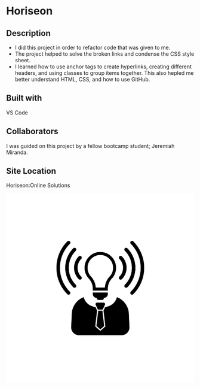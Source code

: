 # Horiseon


## Description

- I  did this project in order to refactor code that was given to me. 
- The project helped to solve the broken links and condense the CSS style sheet.
- I learned how to use anchor tags to create hyperlinks, creating different headers, and using classes to group items together. This also hepled me better understand HTML, CSS, and how to use GitHub.

## Built with

VS Code

## Collaborators
I was guided on this project by a fellow bootcamp student; Jeremiah Miranda.

## Site Location

<a hreaf="https://github.com/RissaStack/Horiseon">Horiseon:Online Solutions</a>


![Image of application](/assets/images/brand-awareness.png  "Title")

